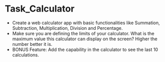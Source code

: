# Task_Calculator
- Create a web calculator app with basic functionalities like Summation, Subtraction, Multiplication, Division and Percentage.
- Make sure you are defining the limits of your calculator. What is the maximum value this calculator can display on the screen? Higher the number better it is.
- BONUS Feature: Add the capability in the calculator to see the last 10 calculations. 

